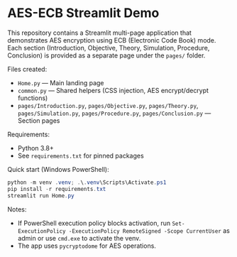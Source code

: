 # AES-ECB Streamlit Demo

This repository contains a Streamlit multi-page application that demonstrates AES encryption
using ECB (Electronic Code Book) mode. Each section (Introduction, Objective, Theory, Simulation,
Procedure, Conclusion) is provided as a separate page under the `pages/` folder.

Files created:
- `Home.py` — Main landing page
- `common.py` — Shared helpers (CSS injection, AES encrypt/decrypt functions)
- `pages/Introduction.py`, `pages/Objective.py`, `pages/Theory.py`, `pages/Simulation.py`, `pages/Procedure.py`, `pages/Conclusion.py` — Section pages

Requirements:
- Python 3.8+
- See `requirements.txt` for pinned packages

Quick start (Windows PowerShell):

```powershell
python -m venv .venv; .\.venv\Scripts\Activate.ps1
pip install -r requirements.txt
streamlit run Home.py
```

Notes:
- If PowerShell execution policy blocks activation, run `Set-ExecutionPolicy -ExecutionPolicy RemoteSigned -Scope CurrentUser` as admin or use `cmd.exe` to activate the venv.
- The app uses `pycryptodome` for AES operations.
